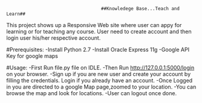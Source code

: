                                        ##Knowledege Base...Teach and Learn##

This project shows up a Responsive Web site where user can appy for learning or for teaching any course.
User need to create account and then login user his/her respective account.

#Prerequisites:
 -Install Python 2.7
 -Install Oracle Express 11g
 -Google API Key for google maps

#Usage:
 -First Run file.py file on IDLE.
 -Then Run  http://127.0.0.1:5000/login on your browser.
 -Sign up if you are new user and create your account by filling the credentials. Login if you already have an account.
 -Once Logged in you are directed to a google Map page,zoomed to your location.
 -You can browse the map and look for locations.
 -User can logout once done.


